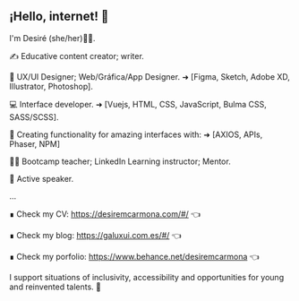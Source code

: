 ## ¡Hello, internet! 👋

I'm Desiré (she/her)👱‍♀️.

✍ Educative content creator; writer.

🎨 UX/UI Designer; Web/Gráfica/App Designer.
➜ [Figma, Sketch, Adobe XD, Illustrator, Photoshop].

💻 Interface developer.
➜ [Vuejs, HTML, CSS, JavaScript, Bulma CSS, SASS/SCSS].

🔌 Creating functionality for amazing interfaces with:
➜ [AXIOS, APIs, Phaser, NPM]

👩‍🏫 Bootcamp teacher; LinkedIn Learning instructor; Mentor.

📣 Active speaker.

…

∎ Check my CV: https://desiremcarmona.com/#/ 👈

∎ Check my blog: https://galuxui.com.es/#/ 👈

∎ Check my porfolio: https://www.behance.net/desiremcarmona 👈

I support situations of inclusivity, accessibility and opportunities for young and reinvented talents. 🙌 
